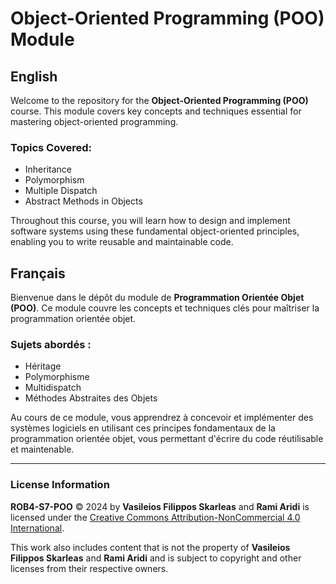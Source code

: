 # Object-Oriented Programming (POO) Module

## English

Welcome to the repository for the **Object-Oriented Programming (POO)** course. This module covers key concepts and techniques essential for mastering object-oriented programming.

### Topics Covered:
- Inheritance
- Polymorphism
- Multiple Dispatch
- Abstract Methods in Objects

Throughout this course, you will learn how to design and implement software systems using these fundamental object-oriented principles, enabling you to write reusable and maintainable code.

## Français

Bienvenue dans le dépôt du module de **Programmation Orientée Objet (POO)**. Ce module couvre les concepts et techniques clés pour maîtriser la programmation orientée objet.

### Sujets abordés :
- Héritage
- Polymorphisme
- Multidispatch
- Méthodes Abstraites des Objets

Au cours de ce module, vous apprendrez à concevoir et implémenter des systèmes logiciels en utilisant ces principes fondamentaux de la programmation orientée objet, vous permettant d'écrire du code réutilisable et maintenable.

---

### License Information

**ROB4-S7-POO** © 2024 by **Vasileios Filippos Skarleas** and **Rami Aridi** is licensed under the [Creative Commons Attribution-NonCommercial 4.0 International](https://creativecommons.org/licenses/by-nc/4.0/). 

This work also includes content that is not the property of **Vasileios Filippos Skarleas** and **Rami Aridi** and is subject to copyright and other licenses from their respective owners.
